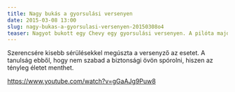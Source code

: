 ```yaml
---
title: Nagy bukás a gyorsulási versenyen
date: 2015-03-08 13:00
slug: nagy-bukas-a-gyorsulasi-versenyen-20150308o4
teaser: Nagyot bukott egy Chevy egy gyorsulási versenyen. A pilóta majdnem kiesett az autóból. A házi készítésű biztonsági öv nem bírta a strapát. A vezető a szélvődőn mászott vissza az autóba, mielőtt kiszállt volna.
---
```


Szerencsére kisebb sérülésekkel megúszta a versenyző az esetet. A tanulság ebből, hogy nem szabad a biztonsági övön spórolni, hiszen az tényleg életet menthet.

https://www.youtube.com/watch?v=gGaAJg9Puw8
